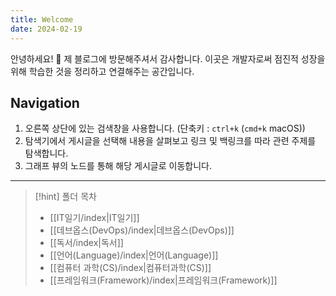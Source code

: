 ```yaml
---
title: Welcome
date: 2024-02-19
---
```

안녕하세요! 👋 제 블로그에 방문해주셔서 감사합니다. 이곳은 개발자로써 점진적 성장을 위해 학습한 것을 정리하고 연결해주는 공간입니다.

## Navigation
1. 오른쪽 상단에 있는 검색창을 사용합니다. (단축키 : `ctrl+k` (`cmd+k` macOS))
2. 탐색기에서 게시글을 선택해 내용을 살펴보고 링크 및 백링크를 따라 관련 주제를 탐색합니다.
3. 그래프 뷰의 노드를 통해 해당 게시글로 이동합니다.
---

> [!hint] 폴더 목차
> - [[IT일기/index|IT일기]]
> - [[데브옵스(DevOps)/index|데브옵스(DevOps)]]
> - [[독서/index|독서]]
> - [[언어(Language)/index|언어(Language)]]
> - [[컴퓨터 과학(CS)/index|컴퓨터과학(CS)]]
> - [[프레임워크(Framework)/index|프레임워크(Framework)]]
